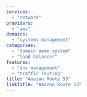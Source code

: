 ```yaml
---
services:
  - "network"
providers:
  - "aws"
domains:
  - "systems management"
categories: 
  - "domain name system"
  - "load balancer"
features:
  - "dns management"
  - "traffic routing"
title: "Amazon Route 53"
linkTitle: "Amazon Route 53"
---
```

